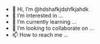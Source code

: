 - 👋 Hi, I’m @hdshafkjdshfkjahdk
- 👀 I’m interested in ...
- 🌱 I’m currently learning ...
- 💞️ I’m looking to collaborate on ...
- 📫 How to reach me ...

<!---
hdshafkjdshfkjahdk/hdshafkjdshfkjahdk is a ✨ special ✨ repository because its `README.md` (this file) appears on your GitHub profile.
You can click the Preview link to take a look at your changes.
--->
